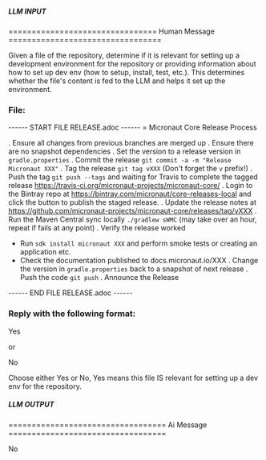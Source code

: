 ##### LLM INPUT #####
================================ Human Message =================================

Given a file of the repository, determine if it is relevant for setting up a development environment for the repository or providing information about how to set up dev env (how to setup, install, test, etc.). This determines whether the file's content is fed to the LLM and helps it set up the environment.

### File:
------ START FILE RELEASE.adoc ------
= Micronaut Core Release Process

. Ensure all changes from previous branches are merged up
. Ensure there are no snapshot dependencies 
. Set the version to a release version in `gradle.properties`
. Commit the release `git commit -a -m "Release Micronaut XXX"`
. Tag the release `git tag vXXX` (Don't forget the `v` prefix!)
. Push the tag `git push --tags` and waiting for Travis to complete the tagged release https://travis-ci.org/micronaut-projects/micronaut-core/
. Login to the Bintray repo at https://bintray.com/micronaut/core-releases-local and click the button to publish the staged release.
. Update the release notes at https://github.com/micronaut-projects/micronaut-core/releases/tag/vXXX
. Run the Maven Central sync locally `./gradlew sWMC` (may take over an hour, repeat if fails at any point)
. Verify the release worked 
 * Run `sdk install micronaut XXX` and perform smoke tests or creating an application etc.
 * Check the documentation published to docs.micronaut.io/XXX
. Change the version in `gradle.properties` back to a snapshot of next release
. Push the code `git push` 
. Announce the Release

------ END FILE RELEASE.adoc ------

### Reply with the following format:

<rel>Yes</rel>

or

<rel>No</rel>

Choose either Yes or No, Yes means this file IS relevant for setting up a dev env for the repository.

##### LLM OUTPUT #####
================================== Ai Message ==================================

<rel>No</rel>